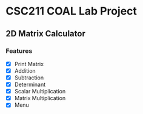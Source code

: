 # CSC211 COAL Lab Project
## 2D Matrix Calculator
### Features
- [x] Print Matrix
- [x] Addition
- [x] Subtraction
- [x] Determinant
- [x] Scalar Multiplication
- [x] Matrix Multiplication
- [x] Menu
